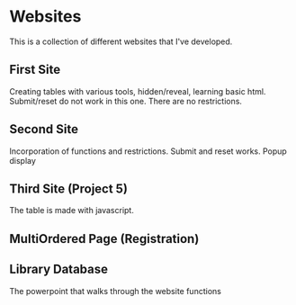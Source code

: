 # Websites
This is a collection of different websites that I've developed. 

## First Site
Creating tables with various tools, hidden/reveal, learning basic html. Submit/reset do not work in this one. There are no restrictions.

## Second Site
Incorporation of functions and restrictions. Submit and reset works. Popup display

## Third Site (Project 5)
The table is made with javascript.

## MultiOrdered Page (Registration)


## Library Database
The powerpoint that walks through the website functions
